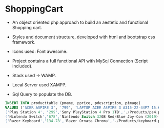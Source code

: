 # ShoppingCart

* An object oriented php approach to build an aestetic and functional Shopping cart.
* Styles and document structure, developed with html and bootstrap css framework.
* Icons used: Font awesome.
* Project contains a full functional API with MySql Connection (Script included).
* Stack used -> WAMP.
* Local Server used XAMPP.

* Sql Query to populate the DB. 

``` sql
INSERT INTO producttable (pname, pprice, pdescription, pimage)
VALUES ('ACER ASPIRE 3', '799', 'LAPTOP ACER ASPIRE 3 A315-22-44P7 15.6' FHD AMD A4-9120E 4GB 128GB SSD WINDOWS 10', './Products/laptop.png'),
('Play Station 4', '299','Sony PlayStation 4 Pro 1TB','./Products/ps4.png'),
('Nintendo Switch','678','Nintendo Switch 32GB Red/Blue Joy-Con (2019)','./Products/nintendo.png'),
('Razer Keyboard','134.78','Razer Ornata Chroma','./Products/keyboard.png'); 
```
